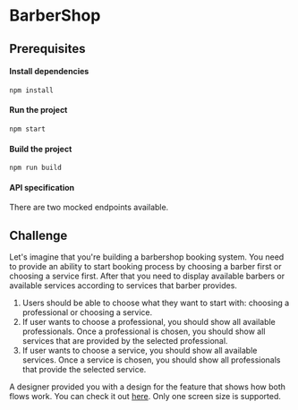 # BarberShop

## Prerequisites
#### Install dependencies
```
npm install
```

#### Run the project
```
npm start
```

#### Build the project
```
npm run build
```

#### API specification
There are two mocked endpoints available.

## Challenge
Let's imagine that you're building a barbershop booking system.
You need to provide an ability to start booking process by choosing a barber first or choosing a service first.
After that you need to display available barbers or available services according to services that barber provides. 

1. Users should be able to choose what they want to start with: choosing a professional or choosing a service.
2. If user wants to choose a professional, you should show all available professionals. Once a professional is chosen, you should show all services that are provided by the selected professional.
3. If user wants to choose a service, you should show all available services. Once a service is chosen, you should show all professionals that provide the selected service.

A designer provided you with a design for the feature that shows how both flows work.
You can check it out [here](https://www.figma.com/file/1kF0YUsZn28IvYX9pW0y4h/Squire-Tech-Challenge). Only one screen size is supported.